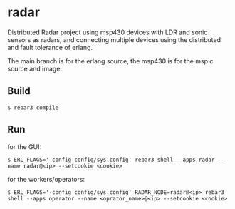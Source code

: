 radar
=====

Distributed Radar project using msp430 devices with LDR and sonic sensors as radars, and connecting multiple devices using the distributed and fault tolerance of erlang.

The main branch is for the erlang source, the msp430 is for the msp c source and image.

Build
-----

    $ rebar3 compile

Run
-----

for the GUI:

    $ ERL_FLAGS='-config config/sys.config' rebar3 shell --apps radar --name radar@<ip> --setcookie <cookie>

for the workers/operators:

    $ ERL_FLAGS='-config config/sys.config' RADAR_NODE=radar@<ip> rebar3 shell --apps operator --name <oprator_name>@<ip> --setcookie <cookie>

